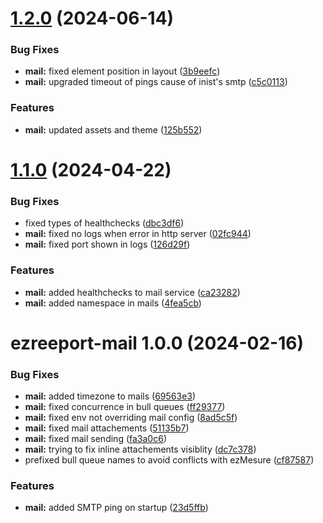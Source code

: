 # [1.2.0](https://github.com/ezpaarse-project/ezreeport/compare/ezreeport-mail@1.1.0...ezreeport-mail@1.2.0) (2024-06-14)


### Bug Fixes

* **mail:** fixed element position in layout ([3b9eefc](https://github.com/ezpaarse-project/ezreeport/commit/3b9eefc2bd4398e371b97d7e88e0d94f3494710e))
* **mail:** upgraded timeout of pings cause of inist's smtp ([c5c0113](https://github.com/ezpaarse-project/ezreeport/commit/c5c01137317da00b9fd6eb7f75c8b5a73ed2d371))

### Features

* **mail:** updated assets and theme ([125b552](https://github.com/ezpaarse-project/ezreeport/commit/125b552995fc845d83917d599fb5cee9a5e2808f))

# [1.1.0](https://github.com/ezpaarse-project/ezreeport/compare/ezreeport-mail@1.0.0...ezreeport-mail@1.1.0) (2024-04-22)


### Bug Fixes

* fixed types of healthchecks ([dbc3df6](https://github.com/ezpaarse-project/ezreeport/commit/dbc3df62a8cd553ae898c4f59171e7b27de3d48e))
* **mail:** fixed no logs when error in http server ([02fc944](https://github.com/ezpaarse-project/ezreeport/commit/02fc944487d329c0842a5c105fc4d7dfc4338548))
* **mail:** fixed port shown in logs ([126d29f](https://github.com/ezpaarse-project/ezreeport/commit/126d29fd68e7fcc2e40c534408f6f15766d1f093))


### Features

* **mail:** added healthchecks to mail service ([ca23282](https://github.com/ezpaarse-project/ezreeport/commit/ca23282dfaa90c1186173eb1f98ec04d6ba43273))
* **mail:** added namespace in mails ([4fea5cb](https://github.com/ezpaarse-project/ezreeport/commit/4fea5cb184e16bfe7200b56830ad92c18832b25d))

# ezreeport-mail 1.0.0 (2024-02-16)


### Bug Fixes

* **mail:** added timezone to mails ([69563e3](https://github.com/ezpaarse-project/ezreeport/commit/69563e3b152b6bfa1077e8f0252a3e2026db9186))
* **mail:** fixed concurrence in bull queues ([ff29377](https://github.com/ezpaarse-project/ezreeport/commit/ff2937700dc7c82b1fcfa4ddf6109919890d716b))
* **mail:** fixed env not overriding mail config ([8ad5c5f](https://github.com/ezpaarse-project/ezreeport/commit/8ad5c5f4fcd70072f1442ecfb717b8818dd11fd3))
* **mail:** fixed mail attachements ([51135b7](https://github.com/ezpaarse-project/ezreeport/commit/51135b7dd3a2fbc2eb10b5683effb269afade5c7))
* **mail:** fixed mail sending ([fa3a0c6](https://github.com/ezpaarse-project/ezreeport/commit/fa3a0c6241b30ee1a01bce616bf1a73624e8acc7))
* **mail:** trying to fix inline attachements visiblity ([dc7c378](https://github.com/ezpaarse-project/ezreeport/commit/dc7c37890e0639c9e316e51466caba776bf1ca8e))
* prefixed bull queue names to avoid conflicts with ezMesure ([cf87587](https://github.com/ezpaarse-project/ezreeport/commit/cf875879a01638948b31619a1360df0ec91c83dd))

### Features

* **mail:** added SMTP ping on startup ([23d5ffb](https://github.com/ezpaarse-project/ezreeport/commit/23d5ffbbce831c9e8ed436b79778003e821ec931))
